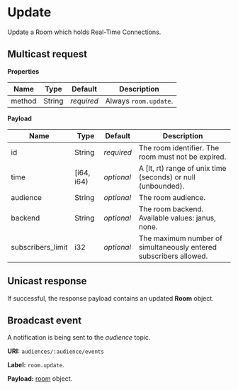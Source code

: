# Update

Update a Room which holds Real-Time Connections.



## Multicast request

**Properties**

Name             | Type   | Default    | Description
---------------- | ------ | ---------- | ------------------
method           | String | _required_ | Always `room.update`.

**Payload**

Name              | Type       | Default    | Description
----------------- | ---------- | ---------- | ------------------
id                | String     | _required_ | The room identifier. The room must not be expired.
time              | [i64, i64) | _optional_ | A [lt, rt) range of unix time (seconds) or null (unbounded).
audience          | String     | _optional_ | The room audience.
backend           | String     | _optional_ | The room backend. Available values: janus, none.
subscribers_limit | i32        | _optional_ | The maximum number of simultaneously entered subscribers allowed.


## Unicast response

If successful, the response payload contains an updated **Room** object.

## Broadcast event

A notification is being sent to the _audience_ topic.

**URI:** `audiences/:audience/events`

**Label:** `room.update`.

**Payload:** [room](../room.md#room) object.
